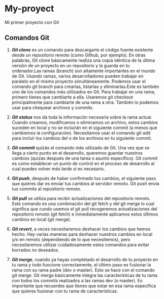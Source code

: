 # My-proyect
Mi primer proyecto con Git
## Comandos Git

1. ***Git clone*** es un comando para descargarte el código fuente existente desde un repositorio remoto (como Github, por ejemplo). En otras palabras, Git clone básicamente realiza una copia idéntica de la última versión de un proyecto en un repositorio y la guarda en tu ordenador.Las ramas (branch) son altamente importantes en el mundo de Git. Usando ramas, varios desarrolladores pueden trabajar en paralelo en el mismo proyecto simultáneamente. Podemos usar el comando git branch para crearlas, listarlas y eliminarlas.Este es también uno de los comandos más utilizados en Git. Para trabajar en una rama, primero tienes que cambiarte a ella. Usaremos git checkout principalmente para cambiarte de una rama a otra. También lo podemos usar para chequear archivos y commits.

2. ***Git status*** nos da toda la información necesaria sobre la rama actual. Cuando creamos, modificamos o eliminamos un archivo, estos cambios suceden en local y no se incluirán en el siguiente commit (a menos que cambiemos la configuración). Necesitamos usar el comando git add para incluir los cambios del o de los archivos en tu siguiente commit.
3. ***Git commit*** quizás el comando más utilizado de Git. Una vez que se llega a cierto punto en el desarrollo, queremos guardar nuestros cambios (quizás después de una tarea o asunto específico). Git commit es como establecer un punto de control en el proceso de desarrollo al cual puedes volver más tarde si es necesario.
4. ***Git push***, después de haber confirmado tus cambios, el siguiente paso que quieres dar es enviar tus cambios al servidor remoto. Git push envía tus commits al repositorio remoto.
5. ***Git pull*** se utiliza para recibir actualizaciones del repositorio remoto. Este comando es una combinación del git fetch y del git merge lo cual significa que cundo usemos el git pull recogeremos actualizaciones del repositorio remoto (git fetch) e inmediatamente aplicamos estos últimos cambios en local (git merge).
6. ***Git revert***, a veces necesitaremos deshacer los cambios que hemos hecho. Hay varias maneras para deshacer nuestros cambios en local y/o en remoto (dependiendo de lo que necesitemos), pero necesitaremos utilizar cuidadosamente estos comandos para evitar borrados no deseados.
7. ***Git merge***, cuando ya hayas completado el desarrollo de tu proyecto en tu rama y todo funcione correctamente, el último paso es fusionar la rama con su rama padre (dev o master). Esto se hace con el comando git merge. Git merge básicamente integra las características de tu rama con todos los commits realizados a las ramas dev (o master).  Es importante que recuerdes que tienes que estar en esa rama específica que quieres fusionar  con tu rama de características.
